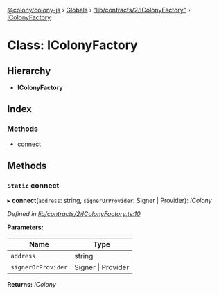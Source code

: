 [@colony/colony-js](../README.md) › [Globals](../globals.md) › ["lib/contracts/2/IColonyFactory"](../modules/_lib_contracts_2_icolonyfactory_.md) › [IColonyFactory](_lib_contracts_2_icolonyfactory_.icolonyfactory.md)

# Class: IColonyFactory

## Hierarchy

* **IColonyFactory**

## Index

### Methods

* [connect](_lib_contracts_2_icolonyfactory_.icolonyfactory.md#static-connect)

## Methods

### `Static` connect

▸ **connect**(`address`: string, `signerOrProvider`: Signer | Provider): *IColony*

*Defined in [lib/contracts/2/IColonyFactory.ts:10](https://github.com/JoinColony/colonyJS/blob/3e623ff/lib/contracts/2/IColonyFactory.ts#L10)*

**Parameters:**

Name | Type |
------ | ------ |
`address` | string |
`signerOrProvider` | Signer &#124; Provider |

**Returns:** *IColony*
